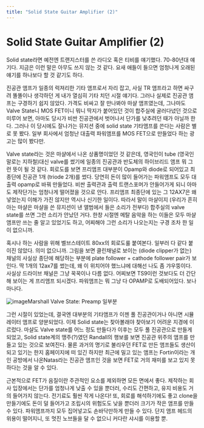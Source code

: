 ```yaml
---
title: "Solid State Guitar Amplifier (2)"
---
```

# Solid State Guitar Amplifier (2)


Solid state라면 예전엔 트랜지스터를 쓴 라디오 혹은 티비를 얘기했다. 70-80년대 얘기다. 지금은 이런 말은 아무도 쓰지 않는 것 같다. 요새 애들이 들으면 엄청나게 오래된 얘기를 하나보다 할 것 같기도 하다. 




진공관 앰프가 일종의 럭져리한 기타 앰프로서 자리 잡고, 사실 TR 앰프라고 하면 싸구려 똘똘이나 생각하던 게 내가 열심히 기타 치던 시절 얘기다. 그러나 실제로 진공관 앰프는 구경하기 쉽지 않았다. 가격도 비싸고 잘 만나봐야 마샬 앰프였는데, 그나마도 Valve State니 MOS FET이니 뭐니 딱지가 붙어있던 것이 합주실에 굴러다녔던 것으로 미루어 보면, 아마도 당시가 비싼 진공관에서 벗어나서 단가를 낮추려던 때가 아닐까 한다. 그러나 이 당시에도 잘나가는 뮤지션 중에 solid state 기타앰프를 쓴다는 사람은 별로 못 봤다. 일부 회사에서 엄청난 대출력 파워앰프를 MOS FET으로 만들었다 하는 광고는 많이 봤다만.




Valve state라는 것은 마샬에서 나온 상품명이었던 것 같은데, 영국인이 tube (영국인 말로는 지하철)대신 valve를 썼기에 일종의 진공관과 반도체의 하이브리드 앰프 뭐 그런 뜻이 될 것 같다. 회로도를 보면 프리앰프 대부분이 Opamp와 diode로 되어있고 최종단에 진공관 1개 (triode 2개)를 썼다. 당연히 돈이 많이 들어가는 파워앰프도 모두 대출력 opamp로 바꿔 만들었다. 비싼 출력관과 출력 트랜스포머가 안들어가게 되니 아마도 제작단가는 엄청나게 떨어졌을 것으로 안다. 프리앰프 최종단에 있는 그 12AX7은 왜 넣었는지 이해가 가진 않지만 역시나 신기한 일이다. 따라서 말이 마샬이지 (우리가 흔히 아는 마샬은 마샬을 쓴 뮤지션이 낸 앨범에서 들은 소리가 전부다) 합주실의 valve state를 쓰면 그런 소리가 안났던 거다. 한창 시절엔 메탈 음악을 하는 이들은 모두 마샬 앰프만 쓰는 줄 알고 있었기도 하고, 어찌해야 그런 소리가 나오는지는 구경 조차 한 일이 없으니까.






혹시나 하는 사람을 위해 벨브스테이트 80xx의 회로도룰 붙여본다. 일부러 다 같다 붙이진 않았다. 의미 없으니까. 그림을 보면 클린채널로 보이는 (diode clipper가 없는) 채널의 사실상 종단에 해당하는 부분에 plate follower + cathode follower pair가 보인다. 딱 1개의 12ax7를 썼는데, 왜 이 위치어야 했느냐에 대해선 나도 좀 갸우뚱이다. 사실상 드라이브 채널은 그냥 꾹꾹이나 다름 없다. 어찌보면 TS9이런 것보다도 더 간단해 보이는 게 프리앰프 되시겠다. 파워앰프는 뭐 그냥 다 OPAMP로 도배되어있다. 보나마나다.



![image](a4663df63045ea68f3daae173d863c8d.png)Marshall Valve State: Preamp 일부분










그런 시절이 있었는데, 결국엔 대부분의 기타앰프가 이젠 풀 진공관이거나 아니면 시뮬레이터 앰프로 양분되었다. 이제 Solid state는 찾아볼래야 찾아보기 어려운 지경에 이르렀다. 마샬도 Valve state를 어느 정도 만들다가 이후는 모두 풀 진공관으로 만들게 되었고, Solid state계의 맹주(?)였던 Randall의 행보를 보면 진공관 위주의 앰프를 만들고 있는 것으로 보여진다. 물론 과거의 명기로 불리우던 FET로 만든 앰프들도 생산이 되고 있기는 한지 홈페이지에 떠 있긴 하지만 최근에 밀고 있는 앰프는 Fortin이라는 개인 공방에서 나온Natas라는 진공관 앰프인 것을 보면 FET로 거의 재미를 보고 있지 못하다는 것을 알 수 있다.




근본적으로 FET가 음질이란 주관적인 요소를 제외하면 모든 면에서 좋다. 제작하는 회사 입장에서는 단가를 엄청나게 낮출 수 있을 뿐더러, 수리도 간편하고, 유지 비용도 거의 들어가지 않는다. 전기료도 훨씬 작게 나온다! 또, 회로를 해석하기에도 좋고 clone을 만들기에도 돈이 덜 들어가고 조립시의 위험도도 낮을 뿐더러 크기가 작은 앰프를 만들 수 있다. 파워앰프까지 모두 집어넣고도 손바닥만하게 만들 수 있다. 단지 앰프 헤드의 위용이 떨어지니, 또 멋진 노브들을 달 수 없으니 커다란 샤시를 이용할 뿐. 



